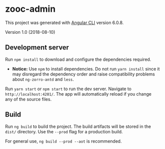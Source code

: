# zooc-admin

This project was generated with [Angular CLI](https://github.com/angular/angular-cli) version 6.0.8.

Version 1.0 (2018-08-10)

## Development server

Run `npm install` to download and configure the dependencies required.

- **Notice:**
  Use `npm` to install dependencies. Do not run `yarn install` since it may disregard the dependency order and raise compatibility problems about `ng-zorro-antd` and `less`.

Run `yarn start` or `npm start` to run the dev server. Navigate to `http://localhost:4201/`. The app will automatically reload if you change any of the source files.

## Build

Run `ng build` to build the project. The build artifacts will be stored in the `dist/` directory. Use the `--prod` flag for a production build.

For general use, `ng build --prod --aot` is recommended.
